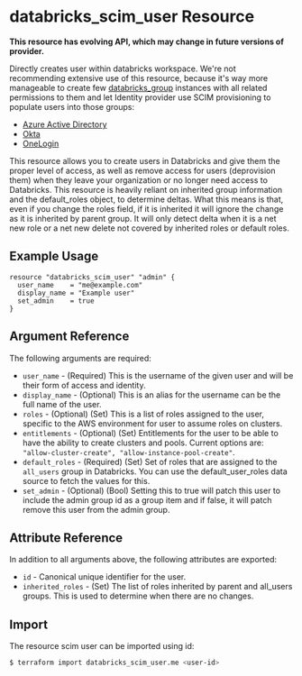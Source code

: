 # databricks_scim_user Resource

**This resource has evolving API, which may change in future versions of provider.**

Directly creates user within databricks workspace. We're not recommending extensive use of this resource, because it's way more manageable to create few [databricks_group](group.md) instances with all related permissions to them and let Identity provider use SCIM provisioning to populate users into those groups:

* [Azure Active Directory](https://docs.microsoft.com/en-us/azure/databricks/administration-guide/users-groups/scim/aad)
* [Okta](https://docs.databricks.com/administration-guide/users-groups/scim/okta.html)
* [OneLogin](https://docs.databricks.com/administration-guide/users-groups/scim/onelogin.html)

This resource allows you to create users in Databricks and give them the proper level of access, as well as remove access for users (deprovision them) when they leave your organization or no longer need access to Databricks. This resource is heavily reliant on inherited group information and the default_roles object, to determine deltas. What this means is that, even if you change the roles field, if it is inherited it will ignore the change as it is inherited by parent group. It will only detect delta when it is a net new role or a net new delete not covered by inherited roles or default roles.  


## Example Usage

```hcl
resource "databricks_scim_user" "admin" {
  user_name    = "me@example.com"
  display_name = "Example user"
  set_admin    = true
}
```

## Argument Reference

The following arguments are required:

* `user_name` - (Required) This is the username of the given user and will be their form of access and identity.
* `display_name` - (Optional) This is an alias for the username can be the full name of the user.
* `roles` - (Optional) (Set) This is a list of roles assigned to the user, specific to the AWS environment for user to assume roles on clusters.
* `entitlements` - (Optional) (Set) Entitlements for the user to be able to have the ability to create clusters and pools. Current options are: `"allow-cluster-create", "allow-instance-pool-create"`.
* `default_roles` - (Required) (Set) Set of roles that are assigned to the `all_users` group in Databricks. You can use the default_user_roles data source to fetch the values for this.
* `set_admin` - (Optional) (Bool) Setting this to true will patch this user to include the admin group id as a group item and if false, it will patch remove this user from the admin group.

## Attribute Reference

In addition to all arguments above, the following attributes are exported:

* `id` - Canonical unique identifier for the user.
* `inherited_roles` - (Set) The list of roles inherited by parent and all_users groups. This is used to determine when there are no changes.

## Import

The resource scim user can be imported using id:

```bash
$ terraform import databricks_scim_user.me <user-id>
```